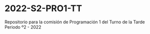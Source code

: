# 2022-S2-PRO1-TT
Repositorio para la comisión de Programación 1 del Turno de la Tarde Periodo º2 - 2022
